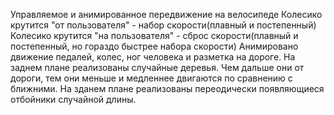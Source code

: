 ﻿Управляемое и анимированное передвижение на велосипеде
Колесико крутится "от пользователя" - набор скорости(плавный и постепенный)
Колесико крутится "на пользователя" - сброс скорости(плавный и постепенный, но гораздо быстрее набора скорости)
Анимировано движение педалей, колес, ног человека и разметка на дороге.
На заднем плане реализованы случайные деревья. Чем дальше они от дороги, тем они меньше и медленнее двигаются по сравнению с ближними.
На зданем плане реализованы переодически появляющиеся отбойники случайной длины.